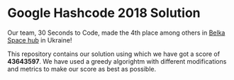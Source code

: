 # Google Hashcode 2018 Solution

Our team, 30 Seconds to Code, made the 4th place among others in [Belka Space hub](https://www.facebook.com/events/1469677526461097/)
in Ukraine!

This repository contains our solution using which we have got a score of **43643597**. We have used a greedy
algorightm with different modifications and metrics to make our score as best as possible.
